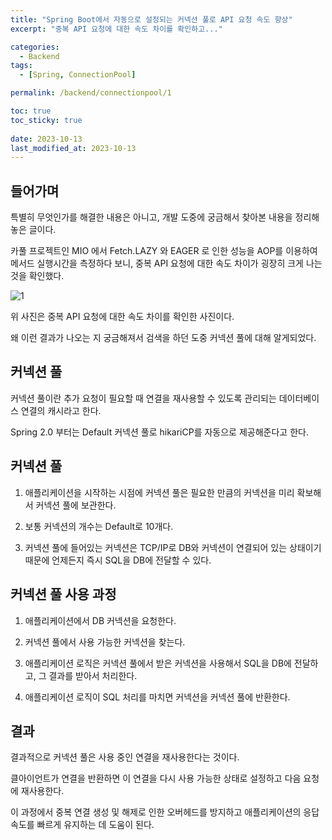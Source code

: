 ```yaml
---
title: "Spring Boot에서 자동으로 설정되는 커넥션 풀로 API 요청 속도 향상"
excerpt: "중복 API 요청에 대한 속도 차이를 확인하고..."

categories:
  - Backend
tags:
  - [Spring, ConnectionPool]

permalink: /backend/connectionpool/1

toc: true
toc_sticky: true
 
date: 2023-10-13
last_modified_at: 2023-10-13
---
```


## 들어가며

특별히 무엇인가를 해결한 내용은 아니고, 개발 도중에 궁금해서 찾아본 내용을 정리해놓은 글이다.

카풀 프로젝트인 MIO 에서 Fetch.LAZY 와 EAGER 로 인한 성능을 AOP를 이용하여 메서드 실행시간을 측정하다 보니, 중복 API 요청에 대한 속도 차이가 굉장히 크게 나는 것을 확인했다.

![1](https://jsw6701.github.io/assets/images/posts_img/231013/1.png)

위 사진은 중복 API 요청에 대한 속도 차이를 확인한 사진이다.

왜 이런 결과가 나오는 지 궁금해져서 검색을 하던 도중 커넥션 풀에 대해 알게되었다.

## 커넥션 풀

커넥션 풀이란 추가 요청이 필요할 때 연결을 재사용할 수 있도록 관리되는 데이터베이스 연결의 캐시라고 한다.

Spring 2.0 부터는 Default 커넥션 풀로 hikariCP를 자동으로 제공해준다고 한다.


## 커넥션 풀 

1. 애플리케이션을 시작하는 시점에 커넥션 풀은 필요한 만큼의 커넥션을 미리 확보해서 커넥션 풀에 보관한다.

2. 보통 커넥션의 개수는 Default로 10개다.

3. 커넥션 풀에 들어있는 커넥션은 TCP/IP로 DB와 커넥션이 연결되어 있는 상태이기 때문에 언제든지 즉시 SQL을 DB에 전달할 수 있다.

## 커넥션 풀 사용 과정

1. 애플리케이션에서 DB 커넥션을 요청한다.

2. 커넥션 풀에서 사용 가능한 커넥션을 찾는다.

3. 애플리케이션 로직은 커넥션 풀에서 받은 커넥션을 사용해서 SQL을 DB에 전달하고, 그 결과를 받아서 처리한다.

4. 애플리케이션 로직이 SQL 처리를 마치면 커넥션을 커넥션 풀에 반환한다.

## 결과

결과적으로 커넥션 풀은 사용 중인 연결을 재사용한다는 것이다.

클아이언트가 연결을 반환하면 이 연결을 다시 사용 가능한 상태로 설정하고 다음 요청에 재사용한다.

이 과정에서 중복 연결 생성 및 해제로 인한 오버헤드를  방지하고 애플리케이션의 응답속도를 빠르게 유지하는 데 도움이 된다.

